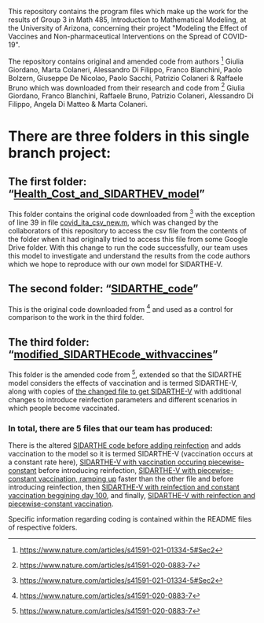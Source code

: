 This repository contains the program files which make up the work for the results of Group 3 in Math 485, Introduction to Mathematical Modeling, at the University of Arizona, concerning their project "Modeling the Effect of Vaccines and Non-pharmaceutical Interventions on the Spread of COVID-19".
 
The repository contains original and amended code from authors [^1] Giulia Giordano, Marta Colaneri, Alessandro Di Filippo, Franco Blanchini, Paolo Bolzern, Giuseppe De Nicolao, Paolo Sacchi, Patrizio Colaneri & Raffaele Bruno which was downloaded from their research and code from [^2] Giulia Giordano, Franco Blanchini, Raffaele Bruno, Patrizio Colaneri, Alessandro Di Filippo, Angela Di Matteo & Marta Colaneri.

# There are three folders in this single branch project:
## The first folder: “[Health_Cost_and_SIDARTHEV_model](https://github.com/dukenorton/Group_3_MATH_485/tree/main/Health_Cost_and%20SIDARTHEV_model)” 
This folder contains the original code downloaded from [^1] with the exception of line 39 in file [covid_ita_csv_new.m](https://github.com/dukenorton/Group_3_MATH_485/blob/main/Health_Cost_and%20SIDARTHEV_model/Data-Driven-Model/covid_ita_csv_new.m), which was changed by the collaborators of this repository to access the csv file from the contents of the folder when it had originally tried to access this file from some Google Drive folder. With this change to run the code successfully, our team uses this model to investigate and understand the results from the code authors which we hope to reproduce with our own model for SIDARTHE-V.
## The second folder: “[SIDARTHE_code](https://github.com/dukenorton/Group_3_MATH_485/tree/main/SIDARTHE__code)”
This is the original code downloaded from [^2] and used as a control for comparison to the work in the third folder.
## The third folder: “[modified_SIDARTHEcode_withvaccines](https://github.com/dukenorton/Group_3_MATH_485/tree/main/modified_SIDARTHEcode_withvaccines)”
This folder is the amended code from [^2], extended so that the SIDARTHE model considers the effects of vaccination and is termed SIDARTHE-V, along with copies of [the changed file to get SIDARTHE-V](modified_SIDARTHEcode_withvaccines/Sidarthe_Simulation.m) with additional changes to introduce reinfection parameters and different scenarios in which people become vaccinated. 
### In total, there are 5 files that our team has produced: 
There is the altered [SIDARTHE code before adding reinfection](modified_SIDARTHEcode_withvaccines/Sidarthe_Simulation_Constant_Vacc.m) and adds vaccination to the model so it is termed SIDARTHE-V (vaccination occurs at a constant rate here), [SIDARTHE-V with vaccination occuring piecewise-constant](modified_SIDARTHEcode_withvaccines/Sidarthe_Simulation_piecewise.m) before introducing reinfection, [SIDARTHE-V with piecewise-constant vaccination, ramping up](modified_SIDARTHEcode_withvaccines/Sidarthe_Simulation_piecewise_2.m) faster than the other file and before introducing reinfection, then [SIDARTHE-V with reinfection and constant vaccination beggining day 100](modified_SIDARTHEcode_withvaccines/Sidarthe_Simulation_reinfection.m), and finally, [SIDARTHE-V with reinfection and piecewise-constant vaccination](modified_SIDARTHEcode_withvaccines/Sidarthe_Simulation_reinfection_piecwise.m).

Specific information regarding coding is contained within the README files of respective folders.

[^1]: https://www.nature.com/articles/s41591-021-01334-5#Sec2
[^2]: https://www.nature.com/articles/s41591-020-0883-7

